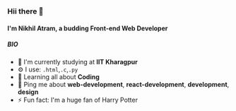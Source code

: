 ### Hii there 👋

#### I'm Nikhil Atram, a budding Front-end Web Developer 

##### BIO

- 🏢 I'm currently studying at **IIT Kharagpur**
- ⚙️ I use: `.html`,`.c`,`.py`
- 🌱 Learning all about **Coding**
- 💬 Ping me about **web-development**, **react-development**, **development**, **design**
- ⚡️ Fun fact: I'm a huge fan of Harry Potter
